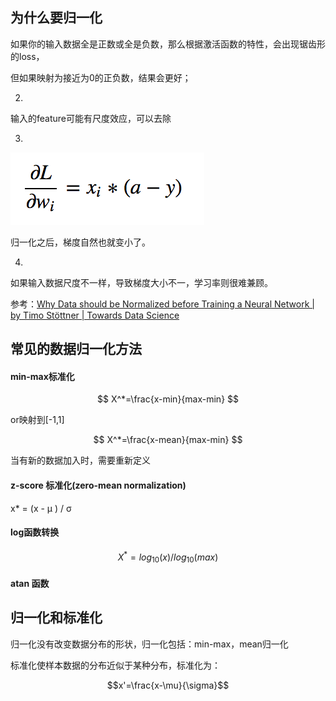 ## 为什么要归一化

如果你的输入数据全是正数或全是负数，那么根据激活函数的特性，会出现锯齿形的loss，

但如果映射为接近为0的正负数，结果会更好；



2.

输入的feature可能有尺度效应，可以去除

3.

![image-20201127214353083](../imags/image-20201127214353083.png)

归一化之后，梯度自然也就变小了。

4.

如果输入数据尺度不一样，导致梯度大小不一，学习率则很难兼顾。



参考：[Why Data should be Normalized before Training a Neural Network | by Timo Stöttner | Towards Data Science](https://towardsdatascience.com/why-data-should-be-normalized-before-training-a-neural-network-c626b7f66c7d)



## 常见的数据归一化方法

#### min-max标准化

$$
X^*=\frac{x-min}{max-min}
$$

or映射到[-1,1]

$$
X^*=\frac{x-mean}{max-min}
$$

当有新的数据加入时，需要重新定义

#### z-score 标准化(zero-mean normalization)
x* = (x - μ ) / σ

 

#### log函数转换
$$
X^*=log_{10}(x)/log_{10}(max)
$$

#### atan 函数



## 归一化和标准化

归一化没有改变数据分布的形状，归一化包括：min-max，mean归一化

标准化使样本数据的分布近似于某种分布，标准化为：

$$x'=\frac{x-\mu}{\sigma}$$



